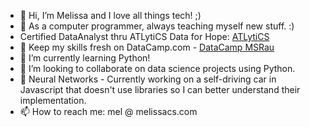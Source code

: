- 👋 Hi, I’m Melissa and I love all things tech! ;)
- 👀 As a computer programmer, always teaching myself new stuff. :)
- Certified DataAnalyst thru ATLytiCS Data for Hope: <a href="https://atlytics.org/units/education/">ATLytiCS</a>
- 🌱 Keep my skills fresh on DataCamp.com - <a href="https://www.datacamp.com/portfolio/melissa-s-rau">DataCamp MSRau</a>                                         
- 🌱 I’m currently learning Python!
- 💞️ I’m looking to collaborate on data science projects using Python.
- 🌱 Neural Networks - Currently working on a self-driving car in Javascript that doesn't use libraries so I can better understand their implementation.
- 📫 How to reach me: mel @ melissacs.com

<!---
melrauinaz/melrauinaz is a ✨ special ✨ repository because its `README.md` (this file) appears on your GitHub profile.
You can click the Preview link to take a look at your changes..
--->
